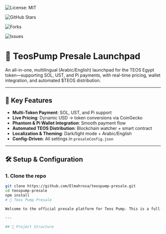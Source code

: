 <!-- License badge -->
  ![License: MIT](https://img.shields.io/badge/License-MIT-green)

  <!-- Stars badge -->
  ![GitHub Stars](https://img.shields.io/github/stars/Elmahrosa/teospump-presale?style=social&label=Stars&logo=github)

  <!-- Forks badge -->
  ![Forks](https://img.shields.io/github/forks/Elmahrosa/teospump-presale?style=social&label=Forks&logo=github)

  <!-- Issues badge -->
  ![Issues](https://img.shields.io/github/issues/Elmahrosa/teospump-presale?style=flat-square&label=Issues)
</p>

# 🚀 TeosPump Presale Launchpad

An all-in-one, multilingual (Arabic/English) launchpad for the TEOS Egypt token—supporting SOL, UST, and Pi payments, with real-time pricing, wallet integration, and automated $TEOS distribution.

---

## 🎯 Key Features

- **Multi-Token Payment**: SOL, UST, and Pi support  
- **Live Pricing**: Dynamic USD → token conversions via CoinGecko  
- **Phantom & Pi Wallet Integration**: Smooth payment flow  
- **Automated TEOS Distribution**: Blockchain watcher + smart contract  
- **Localization & Theming**: Dark/light mode + Arabic/English  
- **Config-Driven**: All settings in `presaleConfig.json`

---

## 🛠️ Setup & Configuration

### 1. Clone the repo
```bash
git clone https://github.com/Elmahrosa/teospump-presale.git
cd teospump-presale
npm install
# 🚀 Teos Pump Presale

Welcome to the official presale platform for Teos Pump. This is a full-stack dApp featuring a Next.js frontend, Node.js backend (converted to serverless where needed), and customizable presale settings.

---

## 🧱 Project Structure


